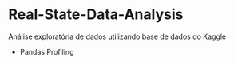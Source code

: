 # Real-State-Data-Analysis
Análise exploratória de dados utilizando base de dados do Kaggle
- Pandas Profiling
